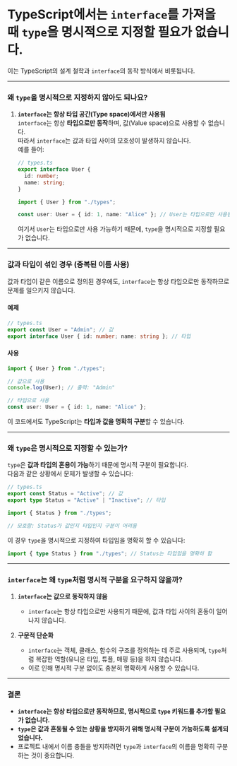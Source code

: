 # TypeScript에서는 `interface`를 가져올 때 `type`을 명시적으로 지정할 필요가 없습니다.
이는 TypeScript의 설계 철학과 `interface`의 동작 방식에서 비롯됩니다.

---

### **왜 `type`을 명시적으로 지정하지 않아도 되나요?**

1. **`interface`는 항상 타입 공간(Type space)에서만 사용됨**  
   `interface`는 항상 **타입으로만 동작**하며, 값(Value space)으로 사용할 수 없습니다.  
   따라서 `interface`는 값과 타입 사이의 모호성이 발생하지 않습니다.  
   예를 들어:

   ```typescript
   // types.ts
   export interface User {
     id: number;
     name: string;
   }
   ```

   ```typescript
   import { User } from "./types";

   const user: User = { id: 1, name: "Alice" }; // User는 타입으로만 사용됨
   ```

   여기서 `User`는 타입으로만 사용 가능하기 때문에, `type`을 명시적으로 지정할 필요가 없습니다.

---

### **값과 타입이 섞인 경우 (중복된 이름 사용)**

값과 타입이 같은 이름으로 정의된 경우에도, `interface`는 항상 타입으로만 동작하므로 문제를 일으키지 않습니다.

#### 예제
```typescript
// types.ts
export const User = "Admin"; // 값
export interface User { id: number; name: string }; // 타입
```

#### 사용
```typescript
import { User } from "./types";

// 값으로 사용
console.log(User); // 출력: "Admin"

// 타입으로 사용
const user: User = { id: 1, name: "Alice" };
```

이 코드에서도 TypeScript는 **타입과 값을 명확히 구분**할 수 있습니다.

---

### **왜 `type`은 명시적으로 지정할 수 있는가?**

`type`은 **값과 타입의 혼용이 가능**하기 때문에 명시적 구분이 필요합니다.  
다음과 같은 상황에서 문제가 발생할 수 있습니다:

```typescript
// types.ts
export const Status = "Active"; // 값
export type Status = "Active" | "Inactive"; // 타입
```

```typescript
import { Status } from "./types";

// 모호함: Status가 값인지 타입인지 구분이 어려움
```

이 경우 `type`을 명시적으로 지정하여 타입임을 명확히 할 수 있습니다:

```typescript
import { type Status } from "./types"; // Status는 타입임을 명확히 함
```

---

### **`interface`는 왜 `type`처럼 명시적 구분을 요구하지 않을까?**

1. **`interface`는 값으로 동작하지 않음**  
   - `interface`는 항상 타입으로만 사용되기 때문에, 값과 타입 사이의 혼동이 일어나지 않습니다.

2. **구문적 단순화**  
   - `interface`는 객체, 클래스, 함수의 구조를 정의하는 데 주로 사용되며, `type`처럼 복잡한 역할(유니온 타입, 튜플, 매핑 등)을 하지 않습니다.
   - 이로 인해 명시적 구분 없이도 충분히 명확하게 사용할 수 있습니다.

---

### **결론**

- **`interface`는 항상 타입으로만 동작하므로, 명시적으로 `type` 키워드를 추가할 필요가 없습니다.**
- **`type`은 값과 혼동될 수 있는 상황을 방지하기 위해 명시적 구분이 가능하도록 설계되었습니다.**
- 프로젝트 내에서 이름 충돌을 방지하려면 `type`과 `interface`의 이름을 명확히 구분하는 것이 중요합니다.